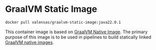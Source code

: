 # GraalVM Static Image

```bash
docker pull valensas/graalvm-static-image:java22.0.1
```

This container image is based on [GraalVM Native Image](https://github.com/graalvm/container/pkgs/container/native-image).
The primary purpose of this image is to be used in pipelines to build statically linked
[GraalVM native images](https://www.graalvm.org/22.1/reference-manual/native-image/StaticImages/).
